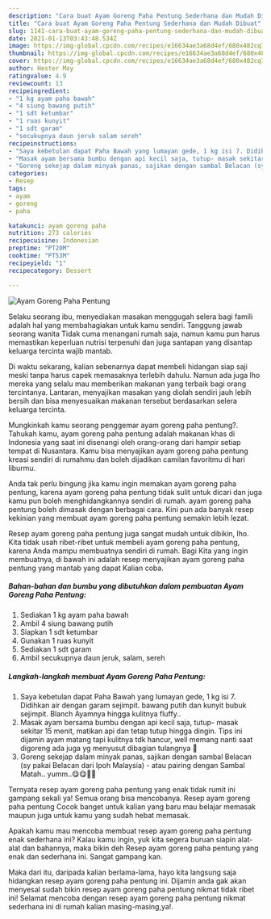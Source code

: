 ```yaml
---
description: "Cara buat Ayam Goreng Paha Pentung Sederhana dan Mudah Dibuat"
title: "Cara buat Ayam Goreng Paha Pentung Sederhana dan Mudah Dibuat"
slug: 1141-cara-buat-ayam-goreng-paha-pentung-sederhana-dan-mudah-dibuat
date: 2021-01-13T03:43:48.534Z
image: https://img-global.cpcdn.com/recipes/e16634ae3a68d4ef/680x482cq70/ayam-goreng-paha-pentung-foto-resep-utama.jpg
thumbnail: https://img-global.cpcdn.com/recipes/e16634ae3a68d4ef/680x482cq70/ayam-goreng-paha-pentung-foto-resep-utama.jpg
cover: https://img-global.cpcdn.com/recipes/e16634ae3a68d4ef/680x482cq70/ayam-goreng-paha-pentung-foto-resep-utama.jpg
author: Hester May
ratingvalue: 4.9
reviewcount: 13
recipeingredient:
- "1 kg ayam paha bawah"
- "4 siung bawang putih"
- "1 sdt ketumbar"
- "1 ruas kunyit"
- "1 sdt garam"
- "secukupnya daun jeruk salam sereh"
recipeinstructions:
- "Saya kebetulan dapat Paha Bawah yang lumayan gede, 1 kg isi 7. Didihkan air dengan garam sejimpit. bawang putih dan kunyit bubuk sejimpit. Blanch Ayamnya hingga kulitnya fluffy.."
- "Masak ayam bersama bumbu dengan api kecil saja, tutup- masak sekitar 15 menit, matikan api dan tetap tutup hingga dingin. Tips ini dijamin ayam matang tapi kulitnya tdk hancur, well memang nanti saat digoreng ada juga yg menyusut dibagian tulangnya 🤩"
- "Goreng sekejap dalam minyak panas, sajikan dengan sambal Belacan (sy pakai Belacan dari Ipoh Malaysia) - atau pairing dengan Sambal Matah.. yumm..😋😋👨‍🍳"
categories:
- Resep
tags:
- ayam
- goreng
- paha

katakunci: ayam goreng paha 
nutrition: 273 calories
recipecuisine: Indonesian
preptime: "PT20M"
cooktime: "PT53M"
recipeyield: "1"
recipecategory: Dessert

---
```



![Ayam Goreng Paha Pentung](https://img-global.cpcdn.com/recipes/e16634ae3a68d4ef/680x482cq70/ayam-goreng-paha-pentung-foto-resep-utama.jpg)

Selaku seorang ibu, menyediakan masakan menggugah selera bagi famili adalah hal yang membahagiakan untuk kamu sendiri. Tanggung jawab seorang  wanita Tidak cuma menangani rumah saja, namun kamu pun harus memastikan keperluan nutrisi terpenuhi dan juga santapan yang disantap keluarga tercinta wajib mantab.

Di waktu  sekarang, kalian sebenarnya dapat membeli hidangan siap saji meski tanpa harus capek memasaknya terlebih dahulu. Namun ada juga lho mereka yang selalu mau memberikan makanan yang terbaik bagi orang tercintanya. Lantaran, menyajikan masakan yang diolah sendiri jauh lebih bersih dan bisa menyesuaikan makanan tersebut berdasarkan selera keluarga tercinta. 



Mungkinkah kamu seorang penggemar ayam goreng paha pentung?. Tahukah kamu, ayam goreng paha pentung adalah makanan khas di Indonesia yang saat ini disenangi oleh orang-orang dari hampir setiap tempat di Nusantara. Kamu bisa menyajikan ayam goreng paha pentung kreasi sendiri di rumahmu dan boleh dijadikan camilan favoritmu di hari liburmu.

Anda tak perlu bingung jika kamu ingin memakan ayam goreng paha pentung, karena ayam goreng paha pentung tidak sulit untuk dicari dan juga kamu pun boleh menghidangkannya sendiri di rumah. ayam goreng paha pentung boleh dimasak dengan berbagai cara. Kini pun ada banyak resep kekinian yang membuat ayam goreng paha pentung semakin lebih lezat.

Resep ayam goreng paha pentung juga sangat mudah untuk dibikin, lho. Kita tidak usah ribet-ribet untuk membeli ayam goreng paha pentung, karena Anda mampu membuatnya sendiri di rumah. Bagi Kita yang ingin membuatnya, di bawah ini adalah resep menyajikan ayam goreng paha pentung yang mantab yang dapat Kalian coba.

<!--inarticleads1-->

##### Bahan-bahan dan bumbu yang dibutuhkan dalam pembuatan Ayam Goreng Paha Pentung:

1. Sediakan 1 kg ayam paha bawah
1. Ambil 4 siung bawang putih
1. Siapkan 1 sdt ketumbar
1. Gunakan 1 ruas kunyit
1. Sediakan 1 sdt garam
1. Ambil secukupnya daun jeruk, salam, sereh




<!--inarticleads2-->

##### Langkah-langkah membuat Ayam Goreng Paha Pentung:

1. Saya kebetulan dapat Paha Bawah yang lumayan gede, 1 kg isi 7. Didihkan air dengan garam sejimpit. bawang putih dan kunyit bubuk sejimpit. Blanch Ayamnya hingga kulitnya fluffy..
1. Masak ayam bersama bumbu dengan api kecil saja, tutup- masak sekitar 15 menit, matikan api dan tetap tutup hingga dingin. Tips ini dijamin ayam matang tapi kulitnya tdk hancur, well memang nanti saat digoreng ada juga yg menyusut dibagian tulangnya 🤩
1. Goreng sekejap dalam minyak panas, sajikan dengan sambal Belacan (sy pakai Belacan dari Ipoh Malaysia) - atau pairing dengan Sambal Matah.. yumm..😋😋👨‍🍳




Ternyata resep ayam goreng paha pentung yang enak tidak rumit ini gampang sekali ya! Semua orang bisa mencobanya. Resep ayam goreng paha pentung Cocok banget untuk kalian yang baru mau belajar memasak maupun juga untuk kamu yang sudah hebat memasak.

Apakah kamu mau mencoba membuat resep ayam goreng paha pentung enak sederhana ini? Kalau kamu ingin, yuk kita segera buruan siapin alat-alat dan bahannya, maka bikin deh Resep ayam goreng paha pentung yang enak dan sederhana ini. Sangat gampang kan. 

Maka dari itu, daripada kalian berlama-lama, hayo kita langsung saja hidangkan resep ayam goreng paha pentung ini. Dijamin anda gak akan menyesal sudah bikin resep ayam goreng paha pentung nikmat tidak ribet ini! Selamat mencoba dengan resep ayam goreng paha pentung nikmat sederhana ini di rumah kalian masing-masing,ya!.

